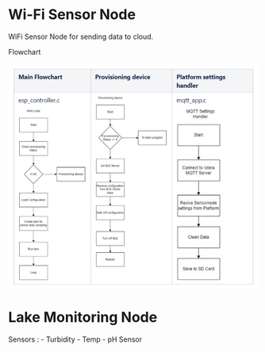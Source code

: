# Wi-Fi Sensor Node
WiFi Sensor Node for sending data to cloud.

Flowchart

![Flowchart](docs/Flowchart.png)


# Lake Monitoring Node
Sensors :
    - Turbidity
    - Temp
    - pH Sensor
